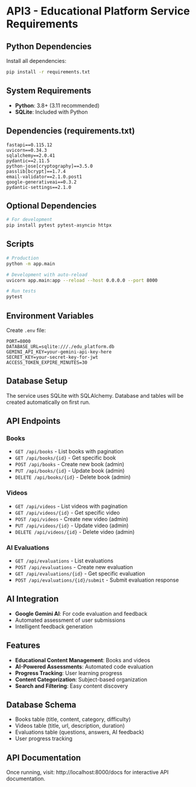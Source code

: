 # API3 - Educational Platform Service Requirements

## Python Dependencies

Install all dependencies:
```bash
pip install -r requirements.txt
```

## System Requirements
- **Python**: 3.8+ (3.11 recommended)
- **SQLite**: Included with Python

## Dependencies (requirements.txt)
```
fastapi==0.115.12
uvicorn==0.34.3
sqlalchemy==2.0.41
pydantic==2.11.5
python-jose[cryptography]==3.5.0
passlib[bcrypt]==1.7.4
email-validator==2.1.0.post1
google-generativeai==0.3.2
pydantic-settings==2.1.0
```

## Optional Dependencies
```bash
# For development
pip install pytest pytest-asyncio httpx
```

## Scripts
```bash
# Production
python -m app.main

# Development with auto-reload
uvicorn app.main:app --reload --host 0.0.0.0 --port 8000

# Run tests
pytest
```

## Environment Variables
Create `.env` file:
```
PORT=8000
DATABASE_URL=sqlite:///./edu_platform.db
GEMINI_API_KEY=your-gemini-api-key-here
SECRET_KEY=your-secret-key-for-jwt
ACCESS_TOKEN_EXPIRE_MINUTES=30
```

## Database Setup
The service uses SQLite with SQLAlchemy. Database and tables will be created automatically on first run.

## API Endpoints

### Books
- `GET /api/books` - List books with pagination
- `GET /api/books/{id}` - Get specific book
- `POST /api/books` - Create new book (admin)
- `PUT /api/books/{id}` - Update book (admin)
- `DELETE /api/books/{id}` - Delete book (admin)

### Videos
- `GET /api/videos` - List videos with pagination
- `GET /api/videos/{id}` - Get specific video
- `POST /api/videos` - Create new video (admin)
- `PUT /api/videos/{id}` - Update video (admin)
- `DELETE /api/videos/{id}` - Delete video (admin)

### AI Evaluations
- `GET /api/evaluations` - List evaluations
- `POST /api/evaluations` - Create new evaluation
- `GET /api/evaluations/{id}` - Get specific evaluation
- `POST /api/evaluations/{id}/submit` - Submit evaluation response

## AI Integration
- **Google Gemini AI**: For code evaluation and feedback
- Automated assessment of user submissions
- Intelligent feedback generation

## Features
- **Educational Content Management**: Books and videos
- **AI-Powered Assessments**: Automated code evaluation
- **Progress Tracking**: User learning progress
- **Content Categorization**: Subject-based organization
- **Search and Filtering**: Easy content discovery

## Database Schema
- Books table (title, content, category, difficulty)
- Videos table (title, url, description, duration)
- Evaluations table (questions, answers, AI feedback)
- User progress tracking

## API Documentation
Once running, visit: http://localhost:8000/docs for interactive API documentation.
